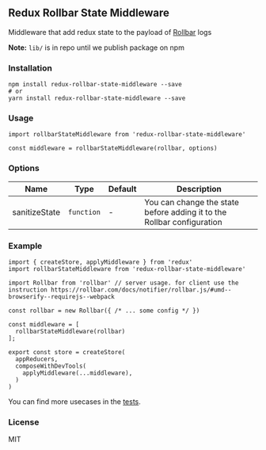 
## Redux Rollbar State Middleware

Middleware that add redux state to the payload of [Rollbar](https://rollbar.com) logs

**Note:** `lib/` is in repo until we publish package on npm

### Installation

```
npm install redux-rollbar-state-middleware --save
# or
yarn install redux-rollbar-state-middleware --save
```

### Usage

```
import rollbarStateMiddleware from 'redux-rollbar-state-middleware'

const middleware = rollbarStateMiddleware(rollbar, options)
```

### Options

| Name | Type | Default | Description |
| - | - | - | - |
| sanitizeState | `function` | - | You can change the state before adding it to the Rollbar configuration

### Example

```
import { createStore, applyMiddleware } from 'redux'
import rollbarStateMiddleware from 'redux-rollbar-state-middleware'

import Rollbar from 'rollbar' // server usage. for client use the instruction https://rollbar.com/docs/notifier/rollbar.js/#umd--browserify--requirejs--webpack

const rollbar = new Rollbar({ /* ... some config */ })

const middleware = [
  rollbarStateMiddleware(rollbar)
];

export const store = createStore(
  appReducers,
  composeWithDevTools(
    applyMiddleware(...middleware),
  )
)

```

You can find more usecases in the [tests](./src/index.spec.js).


### License

MIT
